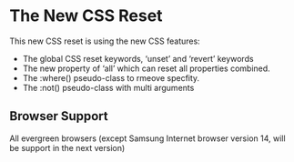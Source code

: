 # The New CSS Reset
This new CSS reset is using the new CSS features:
- The global CSS reset keywords, ‘unset’ and ‘revert’ keywords
- The new property of ‘all’ which can reset all properties combined.
- The :where() pseudo-class to rmeove specfity.
- The :not() pseudo-class with multi arguments

## Browser Support
All evergreen browsers (except Samsung Internet browser version 14, will be support in the next version)
